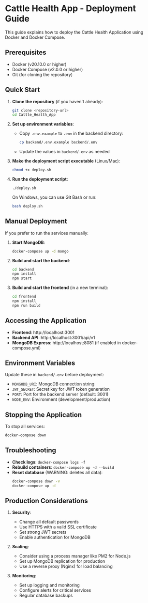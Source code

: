 # Cattle Health App - Deployment Guide

This guide explains how to deploy the Cattle Health Application using Docker and Docker Compose.

## Prerequisites

- Docker (v20.10.0 or higher)
- Docker Compose (v2.0.0 or higher)
- Git (for cloning the repository)

## Quick Start

1. **Clone the repository** (if you haven't already):
   ```bash
   git clone <repository-url>
   cd Cattle_Health_App
   ```

2. **Set up environment variables**:
   - Copy `.env.example` to `.env` in the backend directory:
     ```bash
     cp backend/.env.example backend/.env
     ```
   - Update the values in `backend/.env` as needed

3. **Make the deployment script executable** (Linux/Mac):
   ```bash
   chmod +x deploy.sh
   ```

4. **Run the deployment script**:
   ```bash
   ./deploy.sh
   ```

   On Windows, you can use Git Bash or run:
   ```bash
   bash deploy.sh
   ```

## Manual Deployment

If you prefer to run the services manually:

1. **Start MongoDB**:
   ```bash
   docker-compose up -d mongo
   ```

2. **Build and start the backend**:
   ```bash
   cd backend
   npm install
   npm start
   ```

3. **Build and start the frontend** (in a new terminal):
   ```bash
   cd frontend
   npm install
   npm run build
   ```

## Accessing the Application

- **Frontend**: http://localhost:3001
- **Backend API**: http://localhost:3001/api/v1
- **MongoDB Express**: http://localhost:8081 (if enabled in docker-compose.yml)

## Environment Variables

Update these in `backend/.env` before deployment:

- `MONGODB_URI`: MongoDB connection string
- `JWT_SECRET`: Secret key for JWT token generation
- `PORT`: Port for the backend server (default: 3001)
- `NODE_ENV`: Environment (development/production)

## Stopping the Application

To stop all services:

```bash
docker-compose down
```

## Troubleshooting

- **Check logs**: `docker-compose logs -f`
- **Rebuild containers**: `docker-compose up -d --build`
- **Reset database** (WARNING: deletes all data):
  ```bash
  docker-compose down -v
  docker-compose up -d
  ```

## Production Considerations

1. **Security**:
   - Change all default passwords
   - Use HTTPS with a valid SSL certificate
   - Set strong JWT secrets
   - Enable authentication for MongoDB

2. **Scaling**:
   - Consider using a process manager like PM2 for Node.js
   - Set up MongoDB replication for production
   - Use a reverse proxy (Nginx) for load balancing

3. **Monitoring**:
   - Set up logging and monitoring
   - Configure alerts for critical services
   - Regular database backups
